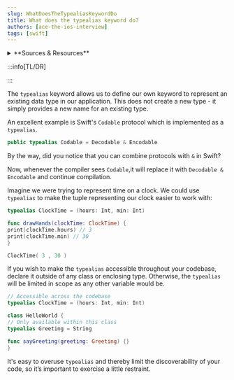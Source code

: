 ```yaml
---
slug: WhatDoesTheTypealiasKeywordDo
title: What does the typealias keyword do?
authors: [ace-the-ios-interview]
tags: [swift]
---
```


<details>
  <summary>**Sources & Resources**</summary>

  **Main Source:** [Ace the iOS Interview](https://aryamansharda.gumroad.com/l/tcvck)

  **Additional Sources:**

  **Further Reading:**

</details>

:::info[TL/DR]

:::

The `typealias` keyword allows us to define our own keyword to represent an existing data type in our application. This does not create a new type - it simply provides a new name for an existing type.

An excellent example is Swift's `Codable` protocol which is implemented as a `typealias`.

```swift
public typealias Codable = Decodable & Encodable
```

By the way, did you notice that you can combine protocols with `&` in Swift?

Now, whenever the compiler sees `Codable`,it will replace it with `Decodable & Encodable` and continue compilation.

Imagine we were trying to represent time on a clock. We could use `typealias` to make the tuple representing our clock easier to work with:
```swift
typealias ClockTime = (hours: Int, min: Int)

func drawHands(clockTime: ClockTime) {
print(clockTime.hours) // 3
print(clockTime.min) // 30
}

ClockTime( 3 , 30 )
```

If you wish to make the `typealias` accessible throughout your codebase, declare it outside of any class or enclosing type. Otherwise, the `typealias` will be limited in scope as any other
variable would be.
```swift
// Accessible across the codebase
typealias ClockTime = (hours: Int, min: Int)

class HelloWorld {
// Only available within this class
typealias Greeting = String

func sayGreeting(greeting: Greeting) {}
}
```

It's easy to overuse `typealias` and thereby limit the discoverability of your code, so it’s
important to exercise a little restraint.
